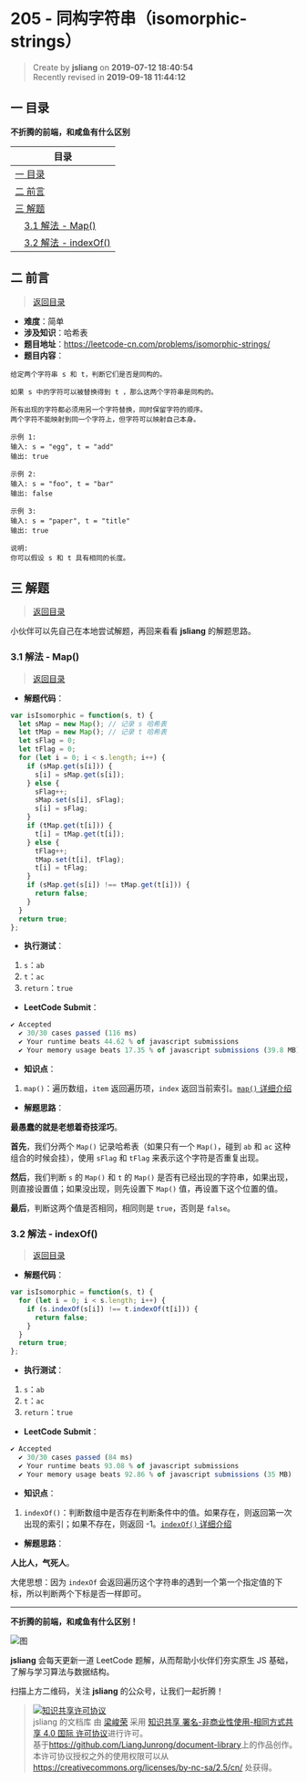 205 - 同构字符串（isomorphic-strings）
===

> Create by **jsliang** on **2019-07-12 18:40:54**  
> Recently revised in **2019-09-18 11:44:12**

## <a name="chapter-one" id="chapter-one">一 目录</a>

**不折腾的前端，和咸鱼有什么区别**

| 目录 |
| --- | 
| [一 目录](#chapter-one) | 
| <a name="catalog-chapter-two" id="catalog-chapter-two"></a>[二 前言](#chapter-two) |
| <a name="catalog-chapter-three" id="catalog-chapter-three"></a>[三 解题](#chapter-three) |
| &emsp;[3.1 解法 - Map()](#chapter-three-one) |
| &emsp;[3.2 解法 - indexOf()](#chapter-three-two) |

## <a name="chapter-two" id="chapter-two">二 前言</a>

> [返回目录](#chapter-one)

* **难度**：简单
* **涉及知识**：哈希表
* **题目地址**：https://leetcode-cn.com/problems/isomorphic-strings/
* **题目内容**：

```
给定两个字符串 s 和 t，判断它们是否是同构的。

如果 s 中的字符可以被替换得到 t ，那么这两个字符串是同构的。

所有出现的字符都必须用另一个字符替换，同时保留字符的顺序。
两个字符不能映射到同一个字符上，但字符可以映射自己本身。

示例 1:
输入: s = "egg", t = "add"
输出: true

示例 2:
输入: s = "foo", t = "bar"
输出: false

示例 3:
输入: s = "paper", t = "title"
输出: true

说明:
你可以假设 s 和 t 具有相同的长度。
```

## <a name="chapter-three" id="chapter-three">三 解题</a>

> [返回目录](#chapter-one)

小伙伴可以先自己在本地尝试解题，再回来看看 **jsliang** 的解题思路。

### <a name="chapter-three-one" id="chapter-three-one">3.1 解法 - Map()</a>

> [返回目录](#chapter-one)

* **解题代码**：

```js
var isIsomorphic = function(s, t) {
  let sMap = new Map(); // 记录 s 哈希表
  let tMap = new Map(); // 记录 t 哈希表
  let sFlag = 0;
  let tFlag = 0;
  for (let i = 0; i < s.length; i++) {
    if (sMap.get(s[i])) {
      s[i] = sMap.get(s[i]);
    } else {
      sFlag++;
      sMap.set(s[i], sFlag);
      s[i] = sFlag;
    }
    if (tMap.get(t[i])) {
      t[i] = tMap.get(t[i]);
    } else {
      tFlag++;
      tMap.set(t[i], tFlag);
      t[i] = tFlag;
    }
    if (sMap.get(s[i]) !== tMap.get(t[i])) {
      return false;
    }
  }
  return true;
};
```

* **执行测试**：

1. `s`：`ab`
2. `t`：`ac`
3. `return`：`true`

* **LeetCode Submit**：

```js
✔ Accepted
  ✔ 30/30 cases passed (116 ms)
  ✔ Your runtime beats 44.62 % of javascript submissions
  ✔ Your memory usage beats 17.35 % of javascript submissions (39.8 MB)
```

* **知识点**：

1. `map()`：遍历数组，`item` 返回遍历项，`index` 返回当前索引。[`map()` 详细介绍](https://github.com/LiangJunrong/document-library/blob/master/JavaScript-library/JavaScript/%E5%86%85%E7%BD%AE%E5%AF%B9%E8%B1%A1/Array/map.md)

* **解题思路**：

**最愚蠢的就是老想着奇技淫巧**。

**首先**，我们分两个 `Map()` 记录哈希表（如果只有一个 `Map()`，碰到 `ab` 和 `ac` 这种组合的时候会挂），使用 `sFlag` 和 `tFlag` 来表示这个字符是否重复出现。

**然后**，我们判断 `s` 的 `Map()` 和 `t` 的 `Map()` 是否有已经出现的字符串，如果出现，则直接设置值；如果没出现，则先设置下 `Map()` 值，再设置下这个位置的值。

**最后**，判断这两个值是否相同，相同则是 `true`，否则是 `false`。

### <a name="chapter-three-two" id="chapter-three-two">3.2 解法 - indexOf()</a>

> [返回目录](#chapter-one)

* **解题代码**：

```js
var isIsomorphic = function(s, t) {
  for (let i = 0; i < s.length; i++) {
    if (s.indexOf(s[i]) !== t.indexOf(t[i])) {
      return false;
    }
  }
  return true;
};
```

* **执行测试**：

1. `s`：`ab`
2. `t`：`ac`
3. `return`：`true`

* **LeetCode Submit**：

```js
✔ Accepted
  ✔ 30/30 cases passed (84 ms)
  ✔ Your runtime beats 93.08 % of javascript submissions
  ✔ Your memory usage beats 92.86 % of javascript submissions (35 MB)
```

* **知识点**：

1. `indexOf()`：判断数组中是否存在判断条件中的值。如果存在，则返回第一次出现的索引；如果不存在，则返回 -1。[`indexOf()` 详细介绍](https://github.com/LiangJunrong/document-library/blob/master/JavaScript-library/JavaScript/%E5%86%85%E7%BD%AE%E5%AF%B9%E8%B1%A1/Array/indexOf.md)

* **解题思路**：

**人比人，气死人**。

大佬思想：因为 `indexOf` 会返回遍历这个字符串的遇到一个第一个指定值的下标，所以判断两个下标是否一样即可。

---

**不折腾的前端，和咸鱼有什么区别！**

![图](../../../public-repertory/img/z-small-wechat-public-address.jpg)

**jsliang** 会每天更新一道 LeetCode 题解，从而帮助小伙伴们夯实原生 JS 基础，了解与学习算法与数据结构。

扫描上方二维码，关注 **jsliang** 的公众号，让我们一起折腾！

> <a rel="license" href="http://creativecommons.org/licenses/by-nc-sa/4.0/"><img alt="知识共享许可协议" style="border-width:0" src="https://i.creativecommons.org/l/by-nc-sa/4.0/88x31.png" /></a><br /><span xmlns:dct="http://purl.org/dc/terms/" property="dct:title">jsliang 的文档库</span> 由 <a xmlns:cc="http://creativecommons.org/ns#" href="https://github.com/LiangJunrong/document-library" property="cc:attributionName" rel="cc:attributionURL">梁峻荣</a> 采用 <a rel="license" href="http://creativecommons.org/licenses/by-nc-sa/4.0/">知识共享 署名-非商业性使用-相同方式共享 4.0 国际 许可协议</a>进行许可。<br />基于<a xmlns:dct="http://purl.org/dc/terms/" href="https://github.com/LiangJunrong/document-library" rel="dct:source">https://github.com/LiangJunrong/document-library</a>上的作品创作。<br />本许可协议授权之外的使用权限可以从 <a xmlns:cc="http://creativecommons.org/ns#" href="https://creativecommons.org/licenses/by-nc-sa/2.5/cn/" rel="cc:morePermissions">https://creativecommons.org/licenses/by-nc-sa/2.5/cn/</a> 处获得。